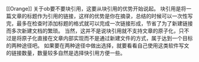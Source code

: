 [[Orange]]
关于ob要不要块引用，这要从块引用的优势开始说起。
块引用是将一篇文章的标题作为引用的链接，这样的优势是你在摘录，总结的时候可以一次性写完，最多在检查时添加标题的格式就可以完成一次链接形成，节省了为了新建链接而多次新建文档的繁琐。
当然，这并不是说块引用就不支持文章的原子化，只不过是将原子化直接在文章内部实现而不是通过新建文件的方式，属于达到一个目标的两种途径吧。
如果要在两种途径中做出选择，就要看看自己使用这类软件写文的链接数量，数量较多自然是选择快引用方便一些。